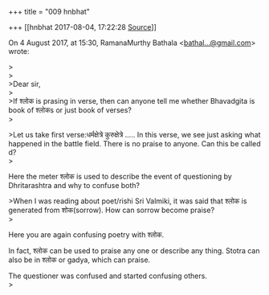 +++
title = "009 hnbhat"

+++
[[hnbhat	2017-08-04, 17:22:28 [Source](https://groups.google.com/g/samskrita/c/STdF7G_pMNA)]]



On 4 August 2017, at 15:30, RamanaMurthy Bathala \<[bathal...@gmail.com]()\> wrote:

\>  
\>  
\>Dear sir,  
\>  
\>If श्लोक is prasing in verse, then can anyone tell me whether Bhavadgita is book of श्लोकs or just book of verses?  
\>  

\>Let us take first verse:धर्मक्षेत्रे कुरुक्षेत्रे ..... In this verse, we see just asking what happened in the battle field. There is no praise to anyone. Can this be called d?  
\>

Here the meter श्लोक is used to describe the event of questioning by Dhritarashtra and why to confuse both?

  
\>When I was reading about poet/rishi Sri Valmiki, it was said that श्लोक is generated from शोक(sorrow). How can sorrow become praise?  
\>  
  

Here you are again confusing poetry with श्लोक.

In fact, श्लोक can be used to praise any one or describe any thing. Stotra can also be in श्लोक or gadya, which can praise.  

The questioner was confused and started confusing others.  
\>

